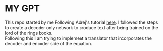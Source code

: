 # MY GPT

This repo started by me Following Adrej's tutorial [here](https://www.youtube.com/watch?v=kCc8FmEb1nY).
I followed the steps to create a decoder only network to produce text after being trained on the lord of the rings books.  
Following this I am trying to implement a translator that incorporates the decoder and encoder side of the equation.

